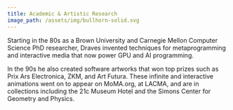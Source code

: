 ```yaml
---
title: Academic & Artistic Research
image_path: /assets/img/bullhorn-solid.svg
---
```


<p>Starting in the 80s as a Brown University and Carnegie Mellon Computer Science PhD researcher, Draves invented techniques for metaprogramming and interactive media that now power GPU and AI programming.</p>
<p>In the 90s he also created software artworks that won top prizes such as Prix Ars Electronica, ZKM, and Art Futura. These infinite and interactive animations went on to appear on MoMA.org, at LACMA, and are in collections including the 21c Museum Hotel and the Simons Center for Geometry and Physics.</p>
